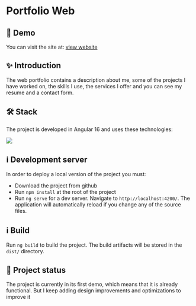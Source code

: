 # Portfolio Web
## :rocket: Demo
You can visit the site at: [view website](https://marcosic.netlify.app/home/)

## :sparkles: Introduction
The web portfolio contains a description about me, some of the projects I have worked on, the skills I use, the services I offer and you can see my resume and a contact form.

## 🛠 Stack
The project is developed in Angular 16 and uses these technologies:
<p user-select="none" align="left">
   <a href="#" rel="noreferrer"> <img src="https://skillicons.dev/icons?i=angular,ts,css,html,tailwind"/> </a>
</p>

## ℹ️ Development server
In order to deploy a local version of the project you must:
- Download the project from github
- Run `npm install` at the root of the project
- Run `ng serve` for a dev server. Navigate to `http://localhost:4200/`.
The application will automatically reload if you change any of the source files.

## ℹ️ Build
Run `ng build` to build the project. The build artifacts will be stored in the `dist/` directory.

## 💪 Project status
The project is currently in its first demo, which means that it is already functional. But I keep adding design improvements and optimizations to improve it

